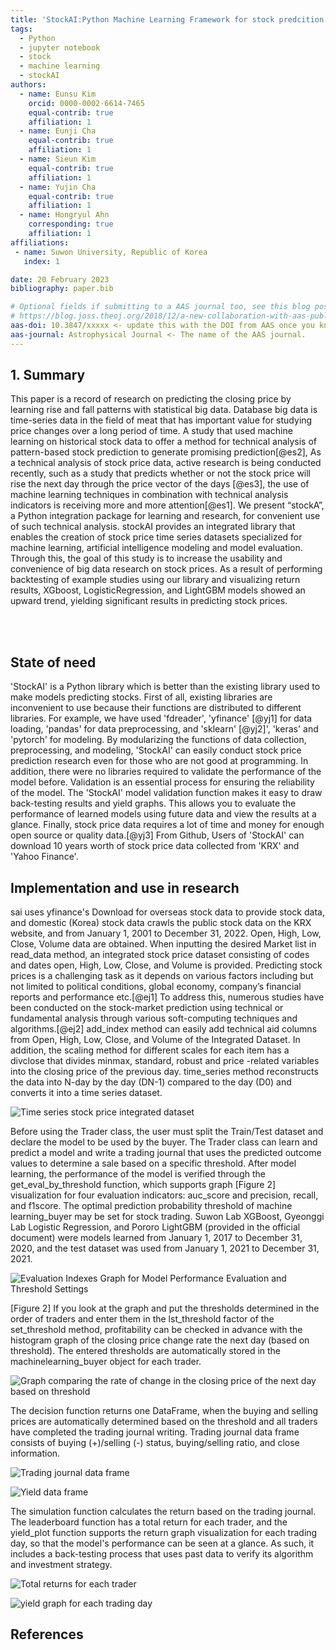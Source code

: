 ```yaml
---
title: 'StockAI:Python Machine Learning Framework for stock predcition.'
tags:
  - Python
  - jupyter notebook
  - stock
  - machine learning 
  - stockAI 
authors:
  - name: Eunsu Kim
    orcid: 0000-0002-6614-7465
    equal-contrib: true
    affiliation: 1
  - name: Eunji Cha
    equal-contrib: true 
    affiliation: 1
  - name: Sieun Kim
    equal-contrib: true
    affiliation: 1
  - name: Yujin Cha
    equal-contrib: true
    affiliation: 1
  - name: Hongryul Ahn
    corresponding: true 
    affiliation: 1
affiliations:
 - name: Suwon University, Republic of Korea
   index: 1

date: 20 February 2023
bibliography: paper.bib

# Optional fields if submitting to a AAS journal too, see this blog post:
# https://blog.joss.theoj.org/2018/12/a-new-collaboration-with-aas-publishing
aas-doi: 10.3847/xxxxx <- update this with the DOI from AAS once you know it.
aas-journal: Astrophysical Journal <- The name of the AAS journal.
---
```



## 1. Summary

  This paper is a record of research on predicting the closing price by learning rise and fall patterns with statistical big data. Database big data is time-series data in the field of meat that has important value for studying price changes over a long period of time. A study that used machine learning on historical stock data to offer  a  method for technical analysis of pattern-based stock prediction to generate promising prediction[@es2], As a technical analysis of stock price data, active research is being conducted recently, such as a study that predicts whether or not the stock price will rise the next day through the price vector of the days [@es3], the use of machine learning techniques in combination with technical analysis indicators is receiving more and more attention[@es1]. We present “stockA”, a Python integration package for learning and research, for convenient use of such technical analysis. stockAI provides an integrated library that enables the creation of stock price time series datasets specialized for machine learning, artificial intelligence modeling and model evaluation. Through this, the goal of this study is to increase the usability and convenience of big data research on stock prices. As a result of performing backtesting of example studies using our library and visualizing return results, XGboost, LogisticRegression, and LightGBM models showed an upward trend, yielding significant results in predicting stock prices.

<br>
<br>


## State of need 

  'StockAI' is a Python library which is better than the existing library used to make models predicting stocks. First of all, existing libraries are inconvenient to use because their functions are distributed to different libraries. For example, we have used 'fdreader', 'yfinance' [@yj1] for data loading, 'pandas' for data preprocessing, and 'sklearn' [@yj2]', 'keras' and 'pytorch' for modeling. By modularizing the functions of data collection, preprocessing, and modeling, 'StockAI' can easily conduct stock price prediction research even for those who are not good at programming. In addition, there were no libraries required to validate the performance of the model before. Validation is an essential process for ensuring the reliability of the model. The 'StockAI' model validation function makes it easy to draw back-testing results and yield graphs. This allows you to evaluate the performance of learned models using future data and view the results at a glance. Finally, stock price data requires a lot of time and money for enough open source or quality data.[@yj3] From Github, Users of 'StockAI' can download 10 years worth of stock price data collected from 'KRX' and 'Yahoo Finance'.



## Implementation and use in research 

  sai uses yfinance's Download for overseas stock data to provide stock data, and domestic (Korea) stock data crawls the public stock data on the KRX website, and from January 1, 2001 to December 31, 2022. Open, High, Low, Close, Volume data are obtained. When inputting the desired Market list in read_data method, an integrated stock price dataset consisting of codes and dates open, High, Low, Close, and Volume is provided.
Predicting stock prices is a challenging task as it depends on various factors including but not limited to political conditions, global economy, company’s financial reports and performance etc.[@ej1] To address this, numerous studies have been conducted on the stock-market prediction using technical or fundamental analysis through various soft-computing techniques and algorithms.[@ej2] add_index method can easily add technical aid columns from Open, High, Low, Close, and Volume of the Integrated Dataset. In addition, the scaling method for different scales for each item has a divclose that divides minmax, standard, robust and price -related variables into the closing price of the previous day. time_series method reconstructs the data into N-day by the day (DN-1) compared to the day (D0) and converts it into a time series dataset.


![Time series stock price integrated dataset](../image/FIGURE1.png)


  Before using the Trader class, the user must split the Train/Test dataset and declare the model to be used by the buyer. The Trader class can learn and predict a model and write a trading journal that uses the predicted outcome values to determine a sale based on a specific threshold.
After model learning, the performance of the model is verified through the get_eval_by_threshold function, which supports graph [Figure 2] visualization for four evaluation indicators: auc_score and precision, recall, and f1score. The optimal prediction probability threshold of machine learning_buyer may be set for stock trading. Suwon Lab XGBoost, Gyeonggi Lab Logistic Regression, and Pororo LightGBM (provided in the official document) were models learned from January 1, 2017 to December 31, 2020, and the test dataset was used from January 1, 2021 to December 31, 2021. 


![Evaluation Indexes Graph for Model Performance Evaluation and Threshold Settings](../image/FIGURE2.png)



[Figure 2] If you look at the graph and put the thresholds determined in the order of traders and enter them in the lst_threshold factor of the set_threshold method, profitability can be checked in advance with the histogram graph of the closing price change rate the next day (based on threshold). The entered thresholds are automatically stored in the machinelearning_buyer object for each trader.


![Graph comparing the rate of change in the closing price of the next day based on threshold](../image/FIGURE3.png)


  The decision function returns one DataFrame, when the buying and selling prices are automatically determined based on the threshold and all traders have completed the trading journal writing. Trading journal data frame consists of buying (+)/selling (-) status, buying/selling ratio, and close information.


![Trading journal data frame](../image/FIGURE4.png)

![Yield data frame](../image/FIGURE5.png)


  The simulation function calculates the return based on the trading journal. The leaderboard function has a total return for each trader, and the yield_plot function supports the return graph visualization for each trading day, so that the model's performance can be seen at a glance. As such, it includes a back-testing process that uses past data to verify its algorithm and investment strategy.

![Total returns for each trader](../image/FIGURE6.png)

![yield graph for each trading day](../image/FIGURE7.png)


## References
